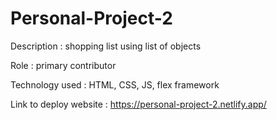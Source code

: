 # Personal-Project-2

Description : shopping list using list of objects

Role : primary contributor

Technology used : HTML, CSS, JS, flex framework

Link to deploy website : 
https://personal-project-2.netlify.app/

